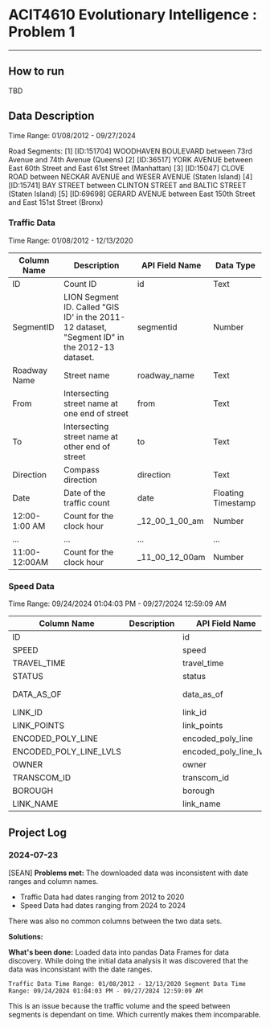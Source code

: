 # ACIT4610 Evolutionary Intelligence : Problem 1

---

## How to run

TBD


## Data Description

Time Range: 01/08/2012 - 09/27/2024

Road Segments:
[1] [ID:151704] WOODHAVEN BOULEVARD between 73rd Avenue and 74th Avenue (Queens)
[2] [ID:36517] YORK AVENUE between East 60th Street and East 61st Street (Manhattan)
[3] [ID:15047] CLOVE ROAD between NECKAR AVENUE and WESER AVENUE (Staten Island)
[4] [ID:15741] BAY STREET between CLINTON STREET and BALTIC STREET (Staten Island)
[5] [ID:69698] GERARD AVENUE between East 150th Street and East 151st Street (Bronx)


### Traffic Data
Time Range: 01/08/2012 - 12/13/2020

| Column Name | Description | API Field Name | Data Type |
|-------------|-------------|----------------|-----------|
| ID | Count ID | id | Text |
| SegmentID | LION Segment ID. Called "GIS ID' in the 2011-12 dataset, "Segment ID" in the 2012-13 dataset. | segmentid | Number |
| Roadway Name | Street name | roadway_name | Text |
| From | Intersecting street name at one end of street | from | Text |
| To | Intersecting street name at other end of street | to | Text |
| Direction | Compass direction | direction | Text |
| Date | Date of the traffic count | date | Floating Timestamp |
| 12:00-1:00 AM | Count for the clock hour | _12_00_1_00_am | Number |
| ... | ... | ... | ... |
| 11:00-12:00AM | Count for the clock hour | _11_00_12_00am | Number |

### Speed Data
Time Range: 09/24/2024 01:04:03 PM - 09/27/2024 12:59:09 AM

| Column Name | Description | API Field Name | Data Type |
|-------------|-------------|----------------|-----------|
| ID | | id | Text |
| SPEED | | speed | Text |
| TRAVEL_TIME | | travel_time | Text |
| STATUS | | status | Text |
| DATA_AS_OF | | data_as_of | Floating Timestamp |
| LINK_ID | | link_id | Text |
| LINK_POINTS | | link_points | Text |
| ENCODED_POLY_LINE | | encoded_poly_line | Text |
| ENCODED_POLY_LINE_LVLS | | encoded_poly_line_lvls | Text |
| OWNER | | owner | Text |
| TRANSCOM_ID | | transcom_id | Text |
| BOROUGH | | borough | Text |
| LINK_NAME | | link_name | Text |

## Project Log

### 2024-07-23

[SEAN]
**Problems met:**
The downloaded data was inconsistent with date ranges and column names.
- Traffic Data had dates ranging from 2012 to 2020
- Speed Data had dates ranging from 2024 to 2024
  
There was also no common columns between the two data sets.

**Solutions:**


**What's been done:**
Loaded data into pandas Data Frames for data discovery.
While doing the initial data analysis it was discovered that the data was inconsistant with the date ranges.

`
Traffic Data Time Range: 01/08/2012 - 12/13/2020
Segment Data Time Range: 09/24/2024 01:04:03 PM - 09/27/2024 12:59:09 AM
`

This is an issue because the traffic volume and the speed between segments is dependant on time. Which currently makes them incomparable.
